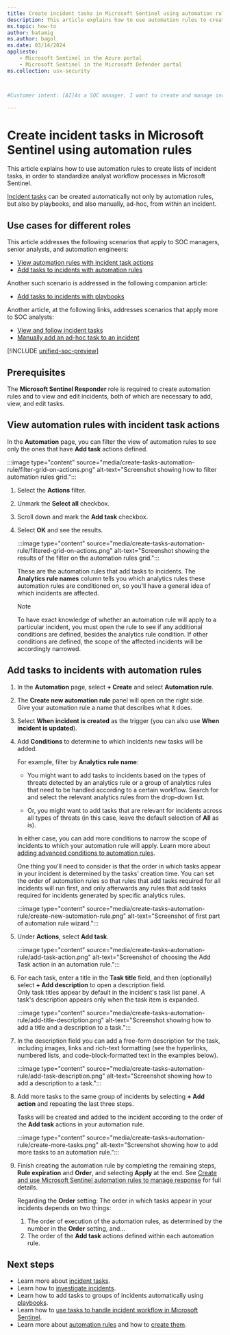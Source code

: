 ```yaml
---
title: Create incident tasks in Microsoft Sentinel using automation rules
description: This article explains how to use automation rules to create lists of incident tasks, in order to standardize analyst workflow processes in Microsoft Sentinel.
ms.topic: how-to
author: batamig
ms.author: bagol
ms.date: 03/14/2024
appliesto:
    - Microsoft Sentinel in the Azure portal
    - Microsoft Sentinel in the Microsoft Defender portal
ms.collection: usx-security



#Customer intent: [AI]As a SOC manager, I want to create and manage incident tasks using automation rules so that I can standardize and streamline analyst workflows.

---
```


# Create incident tasks in Microsoft Sentinel using automation rules

This article explains how to use automation rules to create lists of incident tasks, in order to standardize analyst workflow processes in Microsoft Sentinel.

[Incident tasks](incident-tasks.md) can be created automatically not only by automation rules, but also by playbooks, and also manually, ad-hoc, from within an incident.

## Use cases for different roles

This article addresses the following scenarios that apply to SOC managers, senior analysts, and automation engineers:

- [View automation rules with incident task actions](#view-automation-rules-with-incident-task-actions)
- [Add tasks to incidents with automation rules](#add-tasks-to-incidents-with-automation-rules)

Another such scenario is addressed in the following companion article:

- [Add tasks to incidents with playbooks](create-tasks-playbook.md)

Another article, at the following links, addresses scenarios that apply more to SOC analysts:

- [View and follow incident tasks](work-with-tasks.md#view-and-follow-incident-tasks)
- [Manually add an ad-hoc task to an incident](work-with-tasks.md#manually-add-an-ad-hoc-task-to-an-incident)

[!INCLUDE [unified-soc-preview](includes/unified-soc-preview.md)]

## Prerequisites

The **Microsoft Sentinel Responder** role is required to create automation rules and to view and edit incidents, both of which are necessary to add, view, and edit tasks.


## View automation rules with incident task actions

In the **Automation** page, you can filter the view of automation rules to see only the ones that have **Add task** actions defined.

:::image type="content" source="media/create-tasks-automation-rule/filter-grid-on-actions.png" alt-text="Screenshot showing how to filter automation rules grid.":::

1. Select the **Actions** filter.

1. Unmark the **Select all** checkbox.

1. Scroll down and mark the **Add task** checkbox.

1. Select **OK** and see the results.

    :::image type="content" source="media/create-tasks-automation-rule/filtered-grid-on-actions.png" alt-text="Screenshot showing the results of the filter on the automation rules grid.":::

    These are the automation rules that add tasks to incidents. The **Analytics rule names** column tells you which analytics rules these automation rules are conditioned on, so you'll have a general idea of which incidents are affected.

    > [!NOTE]
    > To have exact knowledge of whether an automation rule will apply to a particular incident, you must open the rule to see if any additional conditions are defined, besides the analytics rule condition. If other conditions are defined, the scope of the affected incidents will be accordingly narrowed.

## Add tasks to incidents with automation rules

1. In the **Automation** page, select **+ Create** and select **Automation rule**.

1. The **Create new automation rule** panel will open on the right side.  
Give your automation rule a name that describes what it does.

1. Select **When incident is created** as the trigger (you can also use **When incident is updated**).

1. Add **Conditions** to determine to which incidents new tasks will be added.

    For example, filter by **Analytics rule name**:

    - You might want to add tasks to incidents based on the types of threats detected by an analytics rule or a group of analytics rules that need to be handled according to a certain workflow. Search for and select the relevant analytics rules from the drop-down list.

    - Or, you might want to add tasks that are relevant for incidents across all types of threats (in this case, leave the default selection of **All** as is).

    In either case, you can add more conditions to narrow the scope of incidents to which your automation rule will apply. Learn more about [adding advanced conditions to automation rules](add-advanced-conditions-to-automation-rules.md).

    One thing you'll need to consider is that the order in which tasks appear in your incident is determined by the tasks' creation time. You can set the order of automation rules so that rules that add tasks required for all incidents will run first, and only afterwards any rules that add tasks required for incidents generated by specific analytics rules.

    :::image type="content" source="media/create-tasks-automation-rule/create-new-automation-rule.png" alt-text="Screenshot of first part of automation rule wizard.":::

1. Under **Actions**, select **Add task**.

    :::image type="content" source="media/create-tasks-automation-rule/add-task-action.png" alt-text="Screenshot of choosing the Add Task action in an automation rule.":::

1. For each task, enter a title in the **Task title** field, and then (optionally) select **+ Add description** to open a description field.  
    Only task titles appear by default in the incident's task list panel. A task's description appears only when the task item is expanded.

    :::image type="content" source="media/create-tasks-automation-rule/add-title-description.png" alt-text="Screenshot showing how to add a title and a description to a task.":::

1. In the description field you can add a free-form description for the task, including images, links and rich-text formatting (see the hyperlinks, numbered lists, and code-block-formatted text in the examples below).

    :::image type="content" source="media/create-tasks-automation-rule/add-task-description.png" alt-text="Screenshot showing how to add a description to a task.":::

1. Add more tasks to the same group of incidents by selecting **+ Add action** and repeating the last three steps.

    Tasks will be created and added to the incident according to the order of the **Add task** actions in your automation rule.

    :::image type="content" source="media/create-tasks-automation-rule/create-more-tasks.png" alt-text="Screenshot showing how to add more tasks to an automation rule.":::

1. Finish creating the automation rule by completing the remaining steps, **Rule expiration** and **Order**, and selecting **Apply** at the end. See [Create and use Microsoft Sentinel automation rules to manage response](create-manage-use-automation-rules.md) for full details.

    Regarding the **Order** setting: The order in which tasks appear in your incidents depends on two things:
    1. The order of execution of the automation rules, as determined by the number in the **Order** setting, and...
    1. The order of the **Add task** actions defined within each automation rule.

## Next steps

- Learn more about [incident tasks](incident-tasks.md).
- Learn how to [investigate incidents](investigate-cases.md).
- Learn how to add tasks to groups of incidents automatically using [playbooks](create-tasks-playbook.md).
- Learn how to [use tasks to handle incident workflow in Microsoft Sentinel](work-with-tasks.md).
- Learn more about [automation rules](automate-incident-handling-with-automation-rules.md) and how to [create them](./create-manage-use-automation-rules.md).
